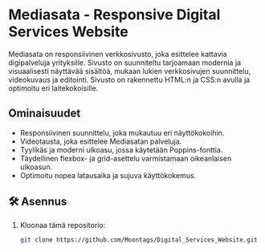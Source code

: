 # Mediasata - Responsive Digital Services Website

Mediasata on responsiivinen verkkosivusto, joka esittelee kattavia digipalveluja yrityksille. Sivusto on suunniteltu tarjoamaan modernia ja visuaalisesti näyttävää sisältöä, mukaan lukien verkkosivujen suunnittelu, videokuvaus ja editointi. Sivusto on rakennettu HTML:n ja CSS:n avulla ja optimoitu eri laitekokoisille.

## Ominaisuudet

- Responsiivinen suunnittelu, joka mukautuu eri näyttökokoihin.
- Videotausta, joka esittelee Mediasatan palveluja.
- Tyylikäs ja moderni ulkoasu, jossa käytetään Poppins-fonttia.
- Täydellinen flexbox- ja grid-asettelu varmistamaan oikeanlaisen ulkoasun.
- Optimoitu nopea latausaika ja sujuva käyttökokemus.

## 🛠️ Asennus

1. Kloonaa tämä repositorio:
   ```bash
   git clone https://github.com/Moontags/Digital_Services_Website.git
   ```
